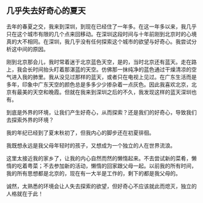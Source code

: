 ## 几乎失去好奇心的夏天

去年的春夏之交，我来到深圳，到现在已经住了一年多。在这一年多以来，我几乎只在这个城市有限的几个点来回移动。在深圳这段时间与十年前刚到北京时的心境真的大不相同。在深圳，我几乎没有任何探索这个城市的欲望与好奇心。我尝试分析这中间的原因。

刚到北京那会儿，我时常着迷于北京蓝色天空，是的，当时北京还有蓝天。走在路上，我会长时间抬头盯着那湛蓝的天空。仿佛那一抹纯净的蓝色通过干燥清凉的空气进入我的肺里。我从没见过那样的蓝天，或者只在电视上见过。在广东生活而是多年，印象中广东天空的颜色总是多多少少掺杂着一点灰色。因此我喜欢北京，北京有最美的天空和晚霞。但就在我来到深圳之后的不久，我发现这样的蓝天深圳也有。

到底是外界的环境，让我们产生好奇心，从而探索？还是我们的好奇心，导致我们去探索外界的环境？

我的年纪已经到了夏末秋初了，但我内心的脚步还在初夏徘徊。

我既想永远是我父母年轻时的孩子，又想成为一个独立的人在世界流浪。

这里太接近我的家乡了，让我的内心自然而然的懒惰起来。不去尝试新的菜肴，懒惰的吃着粤菜；不去参加新的活动，懒惰的回家跟父母一起。以前我的所有时间，我的所有思想都是北京的，现在有一大半是工作的，剩下的都是我父母的。

诚然，太熟悉的环境会让人失去探索的欲望，但好奇心不应该就此而熄灭，独立的人格就在于此！